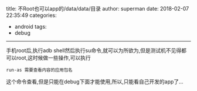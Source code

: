 title: 不Root也可以app的/data/data/目录
author: superman
date: 2018-02-07 22:35:49
categories:
- android
tags:
- debug
---
手机root后,执行adb shell然后执行su命令,就可以为所欲为,但是测试机不见得都可以root,这时候做一些操作,可以执行
```
run-as 需要查看内容的应用包名
```
这个命令查看,但是只能在debug下面才能使用,所以,只能看自己开发的app了...